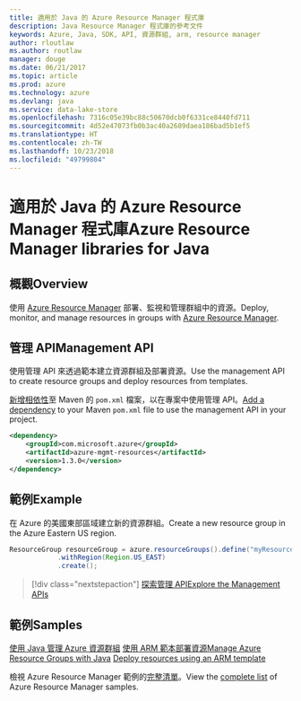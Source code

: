 ```yaml
---
title: 適用於 Java 的 Azure Resource Manager 程式庫
description: Java Resource Manager 程式庫的參考文件
keywords: Azure, Java, SDK, API, 資源群組, arm, resource manager
author: rloutlaw
ms.author: routlaw
manager: douge
ms.date: 06/21/2017
ms.topic: article
ms.prod: azure
ms.technology: azure
ms.devlang: java
ms.service: data-lake-store
ms.openlocfilehash: 7316c05e39bc88c50670dcb0f6331ce8440fd711
ms.sourcegitcommit: 4d52e47073fb0b3ac40a2689daea186bad5b1ef5
ms.translationtype: HT
ms.contentlocale: zh-TW
ms.lasthandoff: 10/23/2018
ms.locfileid: "49799804"
---
```

# <a name="azure-resource-manager-libraries-for-java"></a><span data-ttu-id="38d68-104">適用於 Java 的 Azure Resource Manager 程式庫</span><span class="sxs-lookup"><span data-stu-id="38d68-104">Azure Resource Manager libraries for Java</span></span>

## <a name="overview"></a><span data-ttu-id="38d68-105">概觀</span><span class="sxs-lookup"><span data-stu-id="38d68-105">Overview</span></span>

<span data-ttu-id="38d68-106">使用 [Azure Resource Manager](https://docs.microsoft.com/azure/azure-resource-manager/resource-group-overview) 部署、監視和管理群組中的資源。</span><span class="sxs-lookup"><span data-stu-id="38d68-106">Deploy, monitor, and manage resources in groups with [Azure Resource Manager](https://docs.microsoft.com/azure/azure-resource-manager/resource-group-overview).</span></span>

## <a name="management-api"></a><span data-ttu-id="38d68-107">管理 API</span><span class="sxs-lookup"><span data-stu-id="38d68-107">Management API</span></span>

<span data-ttu-id="38d68-108">使用管理 API 來透過範本建立資源群組及部署資源。</span><span class="sxs-lookup"><span data-stu-id="38d68-108">Use the management API to create resource groups and deploy resources from templates.</span></span>

<span data-ttu-id="38d68-109">[新增相依性](https://maven.apache.org/guides/getting-started/index.html#How_do_I_use_external_dependencies)至 Maven 的 `pom.xml` 檔案，以在專案中使用管理 API。</span><span class="sxs-lookup"><span data-stu-id="38d68-109">[Add a dependency](https://maven.apache.org/guides/getting-started/index.html#How_do_I_use_external_dependencies) to your Maven `pom.xml` file to use the management API in your project.</span></span>


```XML
<dependency>
    <groupId>com.microsoft.azure</groupId>
    <artifactId>azure-mgmt-resources</artifactId>
    <version>1.3.0</version>
</dependency>
```

## <a name="example"></a><span data-ttu-id="38d68-110">範例</span><span class="sxs-lookup"><span data-stu-id="38d68-110">Example</span></span>

<span data-ttu-id="38d68-111">在 Azure 的美國東部區域建立新的資源群組。</span><span class="sxs-lookup"><span data-stu-id="38d68-111">Create a new resource group in the Azure Eastern US region.</span></span>

```java
ResourceGroup resourceGroup = azure.resourceGroups().define("myResourceGroup")
            .withRegion(Region.US_EAST)
            .create();
```

> [!div class="nextstepaction"]
> [<span data-ttu-id="38d68-112">探索管理 API</span><span class="sxs-lookup"><span data-stu-id="38d68-112">Explore the Management APIs</span></span>](/java/api/overview/azure/resources/management)

## <a name="samples"></a><span data-ttu-id="38d68-113">範例</span><span class="sxs-lookup"><span data-stu-id="38d68-113">Samples</span></span>

<span data-ttu-id="38d68-114">[使用 Java 管理 Azure 資源群組][1] 
[使用 ARM 範本部署資源][2]</span><span class="sxs-lookup"><span data-stu-id="38d68-114">[Manage Azure Resource Groups with Java][1] 
[Deploy resources using an ARM template][2]</span></span>

[1]: https://github.com/Azure-Samples/resources-java-manage-resource-group
[2]: https://github.com/Azure-Samples/resources-java-deploy-using-arm-template

<span data-ttu-id="38d68-115">檢視 Azure Resource Manager 範例的[完整清單](https://azure.microsoft.com/resources/samples/?platform=java&term=resource)。</span><span class="sxs-lookup"><span data-stu-id="38d68-115">View the [complete list](https://azure.microsoft.com/resources/samples/?platform=java&term=resource) of Azure Resource Manager samples.</span></span>

